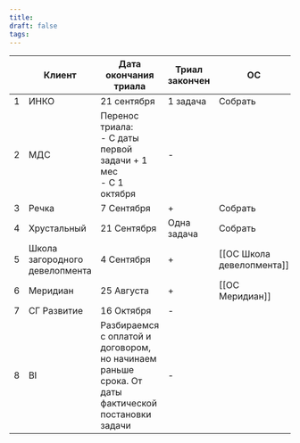 ```yaml
---
title: 
draft: false
tags:
---
```


|     | Клиент                         | Дата окончания триала                                                                              | Триал закончен | ОС                        |
| --- | ------------------------------ | -------------------------------------------------------------------------------------------------- | -------------- | ------------------------- |
| 1   | ИНКО                           | 21 сентября                                                                                        | 1 задача       | Собрать                   |
| 2   | МДС                            | Перенос триала:<br>- С даты первой задачи + 1 мес<br>- С 1 октября                                 | -              |                           |
| 3   | Речка                          | 7 Сентября                                                                                         | +              | Собрать                   |
| 4   | Хрустальный                    | 21 Сентября                                                                                        | Одна задача    | Собрать                   |
| 5   | Школа загородного девелопмента | 4 Сентября                                                                                         | +              | [[ОС Школа девелопмента]] |
| 6   | Меридиан                       | 25 Августа                                                                                         | +              | [[ОС  Меридиан]]          |
| 7   | СГ Развитие                    | 16 Октября                                                                                         | -              |                           |
| 8   | BI                             | Разбираемся с оплатой и договором, но начинаем раньше срока. От даты фактической постановки задачи | -              |                           |

